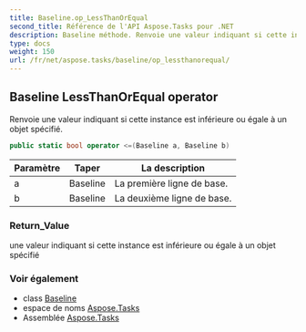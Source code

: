 ```yaml
---
title: Baseline.op_LessThanOrEqual
second_title: Référence de l'API Aspose.Tasks pour .NET
description: Baseline méthode. Renvoie une valeur indiquant si cette instance est inférieure ou égale à un objet spécifié.
type: docs
weight: 150
url: /fr/net/aspose.tasks/baseline/op_lessthanorequal/
---
```

## Baseline LessThanOrEqual operator

Renvoie une valeur indiquant si cette instance est inférieure ou égale à un objet spécifié.

```csharp
public static bool operator <=(Baseline a, Baseline b)
```

| Paramètre | Taper | La description |
| --- | --- | --- |
| a | Baseline | La première ligne de base. |
| b | Baseline | La deuxième ligne de base. |

### Return_Value

une valeur indiquant si cette instance est inférieure ou égale à un objet spécifié

### Voir également

* class [Baseline](../)
* espace de noms [Aspose.Tasks](../../baseline/)
* Assemblée [Aspose.Tasks](../../../)



